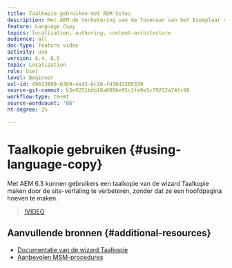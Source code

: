 ```yaml
---
title: Taalkopie gebruiken met AEM Sites
description: Met AEM de Verbetering van de Tovenaar van het Exemplaar van de Taal van het Exemplaar van de Taal tot stand brengen, kunnen de gebruikers een taalexemplaar van master taal tot stand brengen zonder het moeten tot een creeer een wortelpagina leiden.
feature: Language Copy
topics: localization, authoring, content-architecture
audience: all
doc-type: feature video
activity: use
version: 6.4, 6.5
topic: Localization
role: User
level: Beginner
exl-id: 49613808-6369-4e43-bc26-fd3041265339
source-git-commit: b3e9251bdb18a008be95c1fa9e5c79252a74fc98
workflow-type: tm+mt
source-wordcount: '86'
ht-degree: 2%

---
```


# Taalkopie gebruiken {#using-language-copy}

Met AEM 6.3 kunnen gebruikers een taalkopie van de wizard Taalkopie maken door de site-vertaling te verbeteren, zonder dat ze een hoofdpagina hoeven te maken.

>[!VIDEO](https://video.tv.adobe.com/v/17116?quality=12&learn=on)

## Aanvullende bronnen {#additional-resources}

* [Documentatie van de wizard Taalkopie](https://helpx.adobe.com/experience-manager/6-5/sites/administering/using/tc-wizard.html)
* [Aanbevolen MSM-procedures](https://helpx.adobe.com/experience-manager/6-5/sites/administering/using/msm-best-practices.html)
